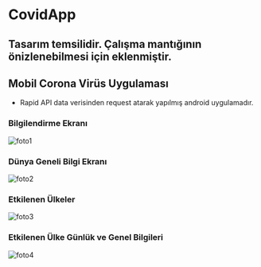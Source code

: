 # CovidApp

## Tasarım temsilidir. Çalışma mantığının önizlenebilmesi için eklenmiştir.

## Mobil Corona Virüs Uygulaması

* Rapid API data verisinden request atarak yapılmış android uygulamadır.

### Bilgilendirme Ekranı
![foto1](https://user-images.githubusercontent.com/46399299/80190228-a0035280-861c-11ea-8869-dc357b094fb5.jpg)

### Dünya Geneli Bilgi Ekranı
![foto2](https://user-images.githubusercontent.com/46399299/80190272-b14c5f00-861c-11ea-81bf-844732fcf2c0.jpg)

### Etkilenen Ülkeler
![foto3](https://user-images.githubusercontent.com/46399299/80190370-e2c52a80-861c-11ea-81d4-6f0403212183.jpg)

### Etkilenen Ülke Günlük ve Genel Bilgileri
![foto4](https://user-images.githubusercontent.com/46399299/80190431-f7a1be00-861c-11ea-9346-a448d73f52de.jpg)
